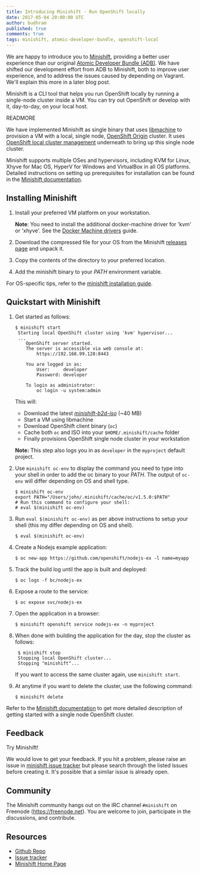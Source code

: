 ```yaml
---
title: Introducing Minishift - Run OpenShift locally
date: 2017-05-04 20:00:00 UTC
author: budhram
published: true
comments: true
tags: minishift, atomic-developer-bundle, openshift-local
---
```


We are happy to introduce you to [Minishift](https://github.com/minishift/minishift), providing a better user experience than our original [Atomic Developer Bundle (ADB)](https://github.com/projectatomic/adb-atomic-developer-bundle). We have shifted our development effort from ADB to Minishift, both to improve user experience, and to address the issues caused by depending on Vagrant. We'll explain this more in a later blog post.

Minishift is a CLI tool that helps you run OpenShift locally by running a single-node cluster inside a VM. You can try out OpenShift or develop with it, day-to-day, on your local host.

READMORE

We have implemented Minishift as single binary that uses [libmachine](https://github.com/docker/machine/tree/master/libmachine) to provision a VM with a local, single node, [OpenShift Origin](https://github.com/openshift/origin) cluster. It uses [OpenShift local cluster management](https://github.com/openshift/origin/blob/master/docs/cluster_up_down.md) underneath to bring up this single node cluster.

Minishift supports multiple OSes and hypervisors, including KVM for Linux, Xhyve for Mac OS, HyperV for Windows and VirtualBox in all OS platforms. Detailed instructions on setting up prerequisites for installation can be found in the [Minishift documentation](https://github.com/Minishift/minishift#prerequisites).

## Installing Minishift

1. Install your preferred VM platform on your workstation.

    **Note**: You need to install the additional docker-machine driver for 'kvm' or 'xhyve'. See the [Docker Machine drivers](https://docs.openshift.org/latest/minishift/getting-started/docker-machine-drivers.html) guide.

1. Download the compressed file for your OS from the Minishift [releases page](https://github.com/minishift/minishift/releases/tag/v1.0.0) and unpack it.
1. Copy the contents of the directory to your preferred location.
1. Add the minishift binary to your _PATH_ environment variable.

For OS-specific tips, refer to the [minishift installation guide](https://docs.openshift.org/latest/minishift/getting-started/installing.html).

## Quickstart with Minishift

1. Get started as follows:

    ```
    $ minishift start
     Starting local OpenShift cluster using 'kvm' hypervisor...
     ...
        OpenShift server started.
        The server is accessible via web console at:
            https://192.168.99.128:8443

        You are logged in as:
            User:     developer
            Password: developer

        To login as administrator:
            oc login -u system:admin
    ```

    This will:
    - Download the latest [_minishift-b2d-iso_](https://github.com/Minishift/minishift-b2d-iso) (~40 MB)
    - Start a VM using libmachine
    - Download OpenShift client binary (`oc`)
    - Cache both `oc` and ISO into your `$HOME/.minishift/cache` folder
    - Finally provisions OpenShift single node cluster in your workstation

    **Note:** This step also logs you in as `developer` in the `myproject` default project.

1. Use `minishift oc-env` to display the command you need to type into your shell in order to add the oc binary to your _PATH_.
   The output of `oc-env` will differ depending on OS and shell type.

    ```
    $ minishift oc-env
    export PATH="/Users/john/.minishift/cache/oc/v1.5.0:$PATH"
    # Run this command to configure your shell:
    # eval $(minishift oc-env)
    ```

1. Run `eval $(minishift oc-env)` as per above instructions to setup your shell (this my differ depending on OS and shell).

    ```
    $ eval $(minishift oc-env)
    ```

1. Create a Nodejs example application:

    ```
    $ oc new-app https://github.com/openshift/nodejs-ex -l name=myapp
    ```

1. Track the build log until the app is built and deployed:

    ```
    $ oc logs -f bc/nodejs-ex
    ```

1. Expose a route to the service:

    ```
    $ oc expose svc/nodejs-ex
    ```

1. Open the application in a browser:

    ```
    $ minishift openshift service nodejs-ex -n myproject
    ```

1. When done with building the application for the day, stop the cluster as follows:

    ```
     $ minishift stop
     Stopping local OpenShift cluster...
     Stopping "minishift"...
    ```

    If you want to access the same cluster again, use `minishift start`.

1. At anytime if you want to delete the cluster, use the following command:

    ```
    $ minishift delete
    ```

Refer to the [Minishift documentation](https://docs.openshift.org/latest/minishift/index.html) to get more detailed description of getting started with a single node OpenShift cluster.

## Feedback

Try Minishift!

We would love to get your feedback. If you hit a problem, please raise an issue in [minishift issue tracker](https://github.com/minishift/minishift/issues) but please search through the listed issues before creating it. It's possible that a similar issue is already open.

## Community

The Minishift community hangs out on the IRC channel `#minishift` on Freenode (https://freenode.net). You are welcome to join, participate in the discussions, and contribute.

## Resources

* [Github Repo](https://github.com/minishift/minishift)
* [Issue tracker](https://github.com/minishift/minishift/issues)
* [Minishift Home Page](https://docs.openshift.org/latest/minishift/index.html)
